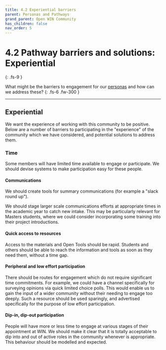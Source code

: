 ```yaml
---
title: 4.2 Experiential barriers
parent: Personas and Pathways
grand_parent: Open WIN Community
has_children: false
nav_order: 5
---
```


# 4.2 Pathway barriers and solutions: Experiential
{: .fs-9 }

What might be the barriers to engagement for our [personas](personas-3-descriptions.md) and how can we address these?
{: .fs-6 .fw-300 }

---

## Experiential

We want the experience of working with this community to be positive. Below are a number of barriers to participating in the "experience" of the community which we have considered, and potential solutions to address them.

### Time
Some members will have limited time available to engage or participate. We should devise systems to make participation easy for these people.

#### Communications
We should create tools for summary communications (for example a "slack round up").

We should stage larger scale communications efforts at appropriate times in the academic year to catch new intake. This may be particularly relevant for Masters students, where we could consider incorporating some training into their project introductions.

#### Quick access to resources
Access to the materials and Open Tools should be rapid. Students and others should be able to reach the information and tools as soon as they need them, without a time gap.

#### Peripheral and low effort participation
There should be routes for engagement which do not require significant time commitments. For example, we could have a channel specifically for surveying opinions via quick limited choice polls. This would enable us to gain the input of a wider community without their needing to engage too deeply. Such a resource should be used sparingly, and advertised specifically for the purpose of low effort participation.

#### Dip-in, dip-out participation
People will have more or less time to engage at various stages of their appointment at WIN. We should make it clear that it is totally acceptable to dip into and out of active roles in the community whenever is appropriate. This behaviour should be modelled and expected.
